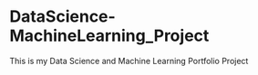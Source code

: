 # DataScience-MachineLearning_Project
This is my Data Science and Machine Learning Portfolio Project
